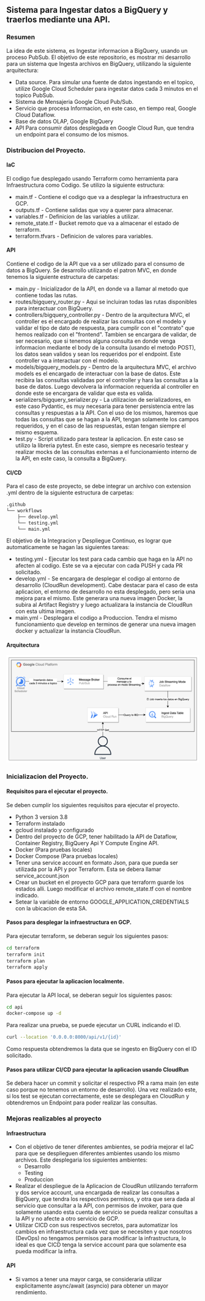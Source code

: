 ## Sistema para Ingestar datos a BigQuery y traerlos mediante una API.

### Resumen

La idea de este sistema, es Ingestar informacion a BigQuery, usando un proceso PubSub.
El objetivo de este repositorio, es mostrar mi desarrollo para un sistema que Ingesta archivos en BigQuery, utilizando la siguiente arquitectura:

- Data source. Para simular una fuente de datos ingestando en el topico, utilize Google Cloud Scheduler para ingestar datos cada 3 minutos en el topico PubSub.
- Sistema de Mensajeria Google Cloud Pub/Sub.
- Servicio que procesa Informacion, en este caso, en tiempo real, Google Cloud Dataflow.
- Base de datos OLAP, Google BigQuery
- API Para consumir datos desplegada en Google Cloud Run, que tendra un endpoint para el consumo de los mismos.

### Distribucion del Proyecto.

#### IaC

El codigo fue desplegado usando Terraform como herramienta para Infraestructura como Codigo. Se utilizo la siguiente estructura:

- main.tf - Contiene el codigo que va a desplegar la infraestructura en GCP.
- outputs.tf - Contiene salidas que voy a querer para almacenar.
- variables.tf - Definicion de las variables a utilizar.
- remote_state.tf - Bucket remoto que va a almacenar el estado de terraform.
- terraform.tfvars - Definicion de valores para variables.

#### API

Contiene el codigo de la API que va a ser utilizado para el consumo de datos a BigQuery. Se desarrollo utilizando el patron MVC, en donde tenemos la siguiente estructura de carpetas:

- main.py - Inicializador de la API, en donde va a llamar al metodo que contiene todas las rutas.
- routes/bigquery_router.py - Aqui se incluiran todas las rutas disponibles para interactuar con BigQuery.
- controllers/bigquery_controller.py - Dentro de la arquitectura MVC, el controller es el encargado de realizar las consultas con el modelo y validar el tipo de dato de respuesta, para cumplir con el "contrato" que hemos realizado con el "frontend". Tambien se encargara de validar, de ser necesario, que si tenemos alguna consulta en donde venga informacion mediante el body de la consulta (usando el metodo POST), los datos sean validos y sean los requeridos por el endpoint. Este controller va a interactuar con el modelo.
- models/bigquery_models.py - Dentro de la arquitectura MVC, el archivo models es el encargado de interactuar con la base de datos. Este recibira las consultas validadas por el controller y hara las consultas a la base de datos. Luego devolvera la informacion requerida al controller en donde este se encargara de validar que esta es valida.
- serializers/bigquery_serializer.py - La utilizacion de serializadores, en este caso Pydantic, es muy necesaria para tener persistencia entre  las consultas y respuestas a la API. Con el uso de los mismos, haremos que todas las consultas que se hagan a la API, tengan solamente los campos requeridos, y en el caso de las respuestas, estan tengan siempre el mismo esquema.
- test.py - Script utilizado para testear la aplicacion. En este caso se utilizo la libreria pytest. En este caso, siempre es necesario testear y realizar mocks de las consultas externas a el funcionamiento interno de la API, en este caso, la consulta a BigQuery.

#### CI/CD

Para el caso de este proyecto, se debe integrar un archivo con extension .yml dentro de la siguiente estructura de carpetas:

```
.github
└── workflows
    ├── develop.yml
    └── testing.yml
    └── main.yml
```

El objetivo de la Integracion y Despliegue Continuo, es lograr que automaticamente se hagan las siguientes tareas:

- testing.yml - Ejecutar los test para cada cambio que haga en la API no afecten al codigo. Este se va a ejecutar con cada PUSH y cada PR solicitado.
- develop.yml - Se encargara de desplegar el codigo al entorno de desarrollo (CloudRun development). Cabe destacar para el caso de esta aplicacion, el entorno de desarrollo no esta desplegado, pero seria una mejora para el mismo. Este generara una nueva imagen Docker, la subira al Artifact Registry y luego actualizara la instancia de CloudRun con esta ultima imagen.
- main.yml - Desplegara el codigo a Produccion. Tendra el mismo funcionamiento que develop en terminos de generar una nueva imagen docker y actualizar la instancia CloudRun.

#### Arquitectura

![alt text](diagrama_arquitectura.png)

### Inicializacion del Proyecto.

#### Requisitos para el ejecutar el proyecto.

Se deben cumplir los siguientes requisitos para ejecutar el proyecto.

- Python 3 version 3.8
- Terraform instalado
- gcloud instalado y configurado
- Dentro del proyecto de GCP, tener habilitado la API de Dataflow, Container Registry, BigQuery Api Y Compute Engine API.
- Docker (Para pruebas locales)
- Docker Compose (Para pruebas locales)
- Tener una service account en formato Json, para que pueda ser utilizada por la API y por Terraform. Esta se debera llamar service_account.json
- Crear un bucket en el proyecto GCP para que terraform guarde los estados alli. Luego modificar el archivo remote_state.tf con el nombre indicado.
- Setear la variable de entorno GOOGLE_APPLICATION_CREDENTIALS con la ubicacion de esta SA.

#### Pasos para desplegar la infraestructura en GCP.

Para ejecutar terraform, se deberan seguir los siguientes pasos:
```bash
cd terraform
terraform init
terraform plan
terraform apply
```

#### Pasos para ejecutar la aplicacion localmente.

Para ejecutar la API local, se deberan seguir los siguientes pasos:
```bash
cd api
docker-compose up -d
```

Para realizar una prueba, se puede ejecutar un CURL indicando el ID.
```bash
curl --location '0.0.0.0:8000/api/v1/{id}'
```
Como respuesta obtendremos la data que se ingesto en BigQuery con el ID solicitado.

#### Pasos para utilizar CI/CD para ejecutar la aplicacion usando CloudRun

Se debera hacer un commit y solicitar el respectivo PR a rama main (en este caso porque no tenemos un entorno de desarrollo). Una vez realizado este, si los test se ejecutan correctamente, este se desplegara en CloudRun y obtendremos un Endpoint para poder realizar las consultas.

### Mejoras realizables al proyecto

#### Infraestructura
- Con el objetivo de tener diferentes ambientes, se podria mejorar el IaC para que se desplieguen diferentes ambientes usando los mismo archivos. Este desplegaria los siguientes ambientes:
  - Desarrollo
  - Testing
  - Produccion
- Realizar el despliegue de la Aplicacion de CloudRun utilizando terraform y dos service account, una encargada de realizar las consultas a BigQuery, que tendra los respectivos permisos, y otra que sera dada al servicio que consultar a la API, con permisos de invoker, para que solamente usando esta cuenta de servicio se pueda realizar consultas a la API y no afecte a otro servicio de GCP.
- Utilizar CICD con sus respectivos secretos, para automatizar los cambios en infraestructura cada vez que se necesiten y que nosotros (DevOps) no tengamos permisos para modificar la infrastructura, lo ideal es que CICD tenga la service account para que solamente esa pueda modificar la infra.

#### API
- Si vamos a tener una mayor carga, se consideraria utilizar explicitamente async/await (asyncio) para obtener un mayor rendimiento.
